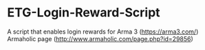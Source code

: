 # ETG-Login-Reward-Script
A script that enables login rewards for Arma 3 (https://arma3.com/) Armaholic page (http://www.armaholic.com/page.php?id=29856)
